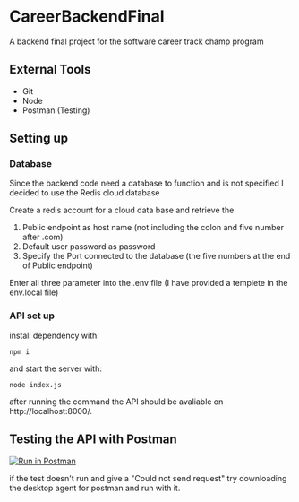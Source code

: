 # CareerBackendFinal
A backend final project for the software career track champ program

## External Tools

* Git
* Node
* Postman (Testing)

## Setting up
### Database
Since the backend code need a database to function and is not specified I decided to use the Redis cloud database

Create a redis account for a cloud data base and retrieve the 
1. Public endpoint as host name (not including the colon and five number after .com)
2. Default user password as password
3. Specify the Port connected to the database (the five numbers at the end of Public endpoint)

Enter all three parameter into the .env file (I have provided a templete in the env.local file)

### API set up
install dependency with:
```
npm i
```
and start the server with:
```
node index.js
```
after running the command the API should be avaliable on http://localhost:8000/.

## Testing the API with Postman
[![Run in Postman](https://run.pstmn.io/button.svg)](https://god.postman.co/run-collection/12662097-d4849c2c-25e2-47d0-b6f9-5767e24dd8bc?action=collection%2Ffork&source=rip_markdown&collection-url=entityId%3D12662097-d4849c2c-25e2-47d0-b6f9-5767e24dd8bc%26entityType%3Dcollection%26workspaceId%3D6f2769ce-fe76-4f0e-815a-208942736aa1#?env%5BNew%20Environment%5D=W3sia2V5IjoiYmFzZVVybCIsInZhbHVlIjoibG9jYWxob3N0OjgwMDAiLCJlbmFibGVkIjp0cnVlLCJ0eXBlIjoiZGVmYXVsdCIsInNlc3Npb25WYWx1ZSI6ImxvY2FsaG9zdDo4MDAwIiwic2Vzc2lvbkluZGV4IjowfV0=)

if the test doesn't run and give a "Could not send request" try downloading the desktop agent for postman and run with it.
